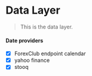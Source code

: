 # Data Layer 

> This is the data layer.

#### Date providers 

- [x] ForexClub endpoint calendar
- [x] yahoo finance
- [x] stooq
